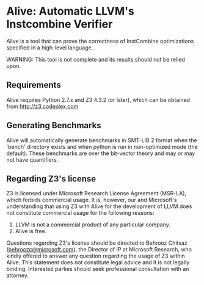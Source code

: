 Alive: Automatic LLVM's Instcombine Verifier
============================================

Alive is a tool that can prove the correctness of InstCombine optimizations
specified in a high-level language.

WARNING: This tool is not complete and its results should not be relied upon.


Requirements
------------
Alive requires Python 2.7.x and Z3 4.3.2 (or later), which can be obtained
from http://z3.codeplex.com


Generating Benchmarks
---------------------
Alive will automatically generate benchmarks in SMT-LIB 2 format when the
'bench' directory exists and when python is run in non-optimized mode (the
default).
These benchmarks are over the bit-vector theory and may or may not have
quantifiers.


Regarding Z3's license
----------------------
Z3 is licensed under Microsoft Research License Agreement (MSR-LA), which
forbids commercial usage.
It is, however, our and Microsoft's understanding that using Z3 with Alive for
the development of LLVM does not constitute commercial usage for the following
reasons:

 1. LLVM is not a commercial product of any particular company.
 2. Alive is free.

Questions regarding Z3's license should be directed to Behrooz Chitsaz
(behroozc@microsoft.com), the Director of IP at Microsoft Research, who kindly
offered to answer any question regarding the usage of Z3 within Alive.
This statement does not constitute legal advice and it is not legally binding.
Interested parties should seek professional consultation with an attorney.
